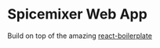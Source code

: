# Spicemixer Web App

Build on top of the amazing [react-boilerplate](https://github.com/react-boilerplate)
